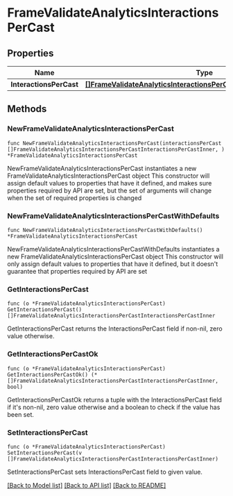 # FrameValidateAnalyticsInteractionsPerCast

## Properties

Name | Type | Description | Notes
------------ | ------------- | ------------- | -------------
**InteractionsPerCast** | [**[]FrameValidateAnalyticsInteractionsPerCastInteractionsPerCastInner**](FrameValidateAnalyticsInteractionsPerCastInteractionsPerCastInner.md) |  | 

## Methods

### NewFrameValidateAnalyticsInteractionsPerCast

`func NewFrameValidateAnalyticsInteractionsPerCast(interactionsPerCast []FrameValidateAnalyticsInteractionsPerCastInteractionsPerCastInner, ) *FrameValidateAnalyticsInteractionsPerCast`

NewFrameValidateAnalyticsInteractionsPerCast instantiates a new FrameValidateAnalyticsInteractionsPerCast object
This constructor will assign default values to properties that have it defined,
and makes sure properties required by API are set, but the set of arguments
will change when the set of required properties is changed

### NewFrameValidateAnalyticsInteractionsPerCastWithDefaults

`func NewFrameValidateAnalyticsInteractionsPerCastWithDefaults() *FrameValidateAnalyticsInteractionsPerCast`

NewFrameValidateAnalyticsInteractionsPerCastWithDefaults instantiates a new FrameValidateAnalyticsInteractionsPerCast object
This constructor will only assign default values to properties that have it defined,
but it doesn't guarantee that properties required by API are set

### GetInteractionsPerCast

`func (o *FrameValidateAnalyticsInteractionsPerCast) GetInteractionsPerCast() []FrameValidateAnalyticsInteractionsPerCastInteractionsPerCastInner`

GetInteractionsPerCast returns the InteractionsPerCast field if non-nil, zero value otherwise.

### GetInteractionsPerCastOk

`func (o *FrameValidateAnalyticsInteractionsPerCast) GetInteractionsPerCastOk() (*[]FrameValidateAnalyticsInteractionsPerCastInteractionsPerCastInner, bool)`

GetInteractionsPerCastOk returns a tuple with the InteractionsPerCast field if it's non-nil, zero value otherwise
and a boolean to check if the value has been set.

### SetInteractionsPerCast

`func (o *FrameValidateAnalyticsInteractionsPerCast) SetInteractionsPerCast(v []FrameValidateAnalyticsInteractionsPerCastInteractionsPerCastInner)`

SetInteractionsPerCast sets InteractionsPerCast field to given value.



[[Back to Model list]](../README.md#documentation-for-models) [[Back to API list]](../README.md#documentation-for-api-endpoints) [[Back to README]](../README.md)



